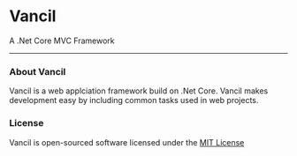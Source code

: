 # Vancil
A .Net Core MVC Framework
<hr>

### About Vancil
Vancil is a web applciation framework build on .Net Core.  Vancil makes development easy by including common tasks used in web projects.

### License
Vancil is open-sourced software licensed under the [MIT License](https://opensource.org/licenses/MIT)
